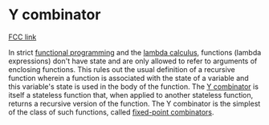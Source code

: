 # Y combinator

[FCC link](https://www.freecodecamp.org/learn/coding-interview-prep/rosetta-code/y-combinator)

In strict
[functional programming](https://en.wikipedia.org/wiki/Functional%20programming "wp: functional programming")
and the
[lambda calculus](https://en.wikipedia.org/wiki/lambda%20calculus "wp: lambda calculus"),
functions (lambda expressions) don't have state and are only allowed to refer to
arguments of enclosing functions. This rules out the usual definition of a
recursive function wherein a function is associated with the state of a variable
and this variable's state is used in the body of the function. The
[Y combinator](https://mvanier.livejournal.com/2897.html) is itself a stateless
function that, when applied to another stateless function, returns a recursive
version of the function. The Y combinator is the simplest of the class of such
functions, called
[fixed-point combinators](https://en.wikipedia.org/wiki/Fixed-point%20combinator "wp: fixed-point combinator").
